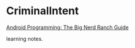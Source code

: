 # CriminalIntent

[Android Programming: The Big Nerd Ranch Guide](https://www.goodreads.com/book/show/12057072-android-programming) 

learning notes.
